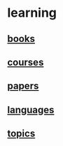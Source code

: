 # learning

## [books](./books/README.md)

## [courses](./courses/README.md)

## [papers](./papers/README.md)

## [languages](./languages/README.md)

## [topics](./topics/README.md)
